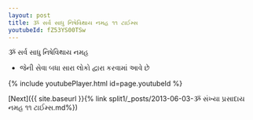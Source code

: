 ```yaml
---
layout: post
title: ૐ સર્વ સાધુ નિષેવિથાય નમહ ૧૧ ટાઈમ્સ
youtubeId: fZ53YS00TSw
---
```

 
 
 ૐ સર્વ સાધુ નિષેવિથાય નમહ  
 
 -  જેની સેવા બધા સારા લોકો દ્વારા કરવામાં આવે છે 
 
  
 
  
 
 
 
 
 
 


{% include youtubePlayer.html id=page.youtubeId %}
 
[Next]({{ site.baseurl }}{% link  split1/_posts/2013-06-03-ૐ સંખ્યા પ્રસાદાય નમહ ૧૧ ટાઈમ્સ.md%})
 

